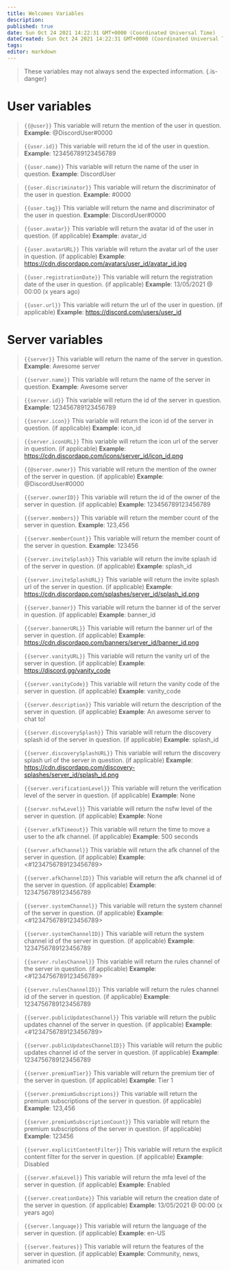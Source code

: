 ```yaml
---
title: Welcomes Variables
description:
published: true
date: Sun Oct 24 2021 14:22:31 GMT+0000 (Coordinated Universal Time)
dateCreated: Sun Oct 24 2021 14:22:31 GMT+0000 (Coordinated Universal Time)
tags:
editor: markdown
---
```


> These variables may not always send the expected information.
{.is-danger}

# User variables

> `{{@user}}`
> This variable will return the mention of the user in question.
> **Example**: @DiscordUser#0000

> `{{user.id}}`
> This variable will return the id of the user in question.
> **Example**: 123456789123456789

> `{{user.name}}`
> This variable will return the name of the user in question.
> **Example**: DiscordUser

> `{{user.discriminator}}`
> This variable will return the discriminator of the user in question.
> **Example**: #0000

> `{{user.tag}}`
> This variable will return the name and discriminator of the user in question.
> **Example**: DiscordUser#0000

> `{{user.avatar}}`
> This variable will return the avatar id of the user in question. (if applicable)
> **Example**: avatar_id

> `{{user.avatarURL}}`
> This variable will return the avatar url of the user in question. (if applicable)
> **Example**: https://cdn.discordapp.com/avatars/user_id/avatar_id.jpg

> `{{user.registrationDate}}`
> This variable will return the registration date of the user in question. (if applicable)
> **Example**: 13/05/2021 @ 00:00 (x years ago)

> `{{user.url}}`
> This variable will return the url of the user in question. (if applicable)
> **Example**: https://discord.com/users/user_id

# Server variables

> `{{server}}`
> This variable will return the name of the server in question.
> **Example**: Awesome server

> `{{server.name}}`
> This variable will return the name of the server in question.
> **Example**: Awesome server

> `{{server.id}}`
> This variable will return the id of the server in question.
> **Example**: 123456789123456789

> `{{server.icon}}`
> This variable will return the icon id of the server in question. (if applicable)
> **Example**: icon_id

> `{{server.iconURL}}`
> This variable will return the icon url of the server in question. (if applicable)
> **Example**: https://cdn.discordapp.com/icons/server_id/icon_id.png

> `{{@server.owner}}`
> This variable will return the mention of the owner of the server in question. (if applicable)
> **Example**: @DiscordUser#0000

> `{{server.ownerID}}`
> This variable will return the id of the owner of the server in question. (if applicable)
> **Example**: 123456789123456789

> `{{server.members}}`
> This variable will return the member count of the server in question.
> **Example**: 123,456

> `{{server.memberCount}}`
> This variable will return the member count of the server in question.
> **Example**: 123456

> `{{server.inviteSplash}}`
> This variable will return the invite splash id of the server in question. (if applicable)
> **Example**: splash_id

> `{{server.inviteSplashURL}}`
> This variable will return the invite splash url of the server in question. (if applicable)
> **Example**: https://cdn.discordapp.com/splashes/server_id/splash_id.png

> `{{server.banner}}`
> This variable will return the banner id of the server in question. (if applicable)
> **Example**: banner_id

> `{{server.bannerURL}}`
> This variable will return the banner url of the server in question. (if applicable)
> **Example**: https://cdn.discordapp.com/banners/server_id/banner_id.png

> `{{server.vanityURL}}`
> This variable will return the vanity url of the server in question. (if applicable)
> **Example**: https://discord.gg/vanity_code

> `{{server.vanityCode}}`
> This variable will return the vanity code of the server in question. (if applicable)
> **Example**: vanity_code

> `{{server.description}}`
> This variable will return the description of the server in question. (if applicable)
> **Example**: An awesome server to chat to!

> `{{server.discoverySplash}}`
> This variable will return the discovery splash id of the server in question. (if applicable)
> **Example**: splash_id

> `{{server.discoverySplashURL}}`
> This variable will return the discovery splash url of the server in question. (if applicable)
> **Example**: https://cdn.discordapp.com/discovery-splashes/server_id/splash_id.png

> `{{server.verificationLevel}}`
> This variable will return the verification level of the server in question. (if applicable)
> **Example**: None

> `{{server.nsfwLevel}}`
> This variable will return the nsfw level of the server in question. (if applicable)
> **Example**: None

> `{{server.afkTimeout}}`
> This variable will return the time to move a user to the afk channel. (if applicable)
> **Example**: 500 seconds

> `{{server.afkChannel}}`
> This variable will return the afk channel of the server in question. (if applicable)
> **Example**: <#1234756789123456789>

> `{{server.afkChannelID}}`
> This variable will return the afk channel id of the server in question. (if applicable)
> **Example**: 1234756789123456789

> `{{server.systemChannel}}`
> This variable will return the system channel of the server in question. (if applicable)
> **Example**: <#1234756789123456789>

> `{{server.systemChannelID}}`
> This variable will return the system channel id of the server in question. (if applicable)
> **Example**: 1234756789123456789

> `{{server.rulesChannel}}`
> This variable will return the rules channel of the server in question. (if applicable)
> **Example**: <#1234756789123456789>

> `{{server.rulesChannelID}}`
> This variable will return the rules channel id of the server in question. (if applicable)
> **Example**: 1234756789123456789

> `{{server.publicUpdatesChannel}}`
> This variable will return the public updates channel of the server in question. (if applicable)
> **Example**: <#1234756789123456789>

> `{{server.publicUpdatesChannelID}}`
> This variable will return the public updates channel id of the server in question. (if applicable)
> **Example**: 1234756789123456789

> `{{server.premiumTier}}`
> This variable will return the premium tier of the server in question. (if applicable)
> **Example**: Tier 1

> `{{server.premiumSubscriptions}}`
> This variable will return the premium subscriptions of the server in question. (if applicable)
> **Example**: 123,456

> `{{server.premiumSubscriptionCount}}`
> This variable will return the premium subscriptions of the server in question. (if applicable)
> **Example**: 123456

> `{{server.explicitContentFilter}}`
> This variable will return the explicit content filter for the server in question. (if applicable)
> **Example**: Disabled

> `{{server.mfaLevel}}`
> This variable will return the mfa level of the server in question. (if applicable)
> **Example**: Enabled

> `{{server.creationDate}}`
> This variable will return the creation date of the server in question. (if applicable)
> **Example**: 13/05/2021 @ 00:00 (x years ago)

> `{{server.language}}`
> This variable will return the language of the server in question. (if applicable)
> **Example**: en-US

> `{{server.features}}`
> This variable will return the features of the server in question. (if applicable)
> **Example**: Community, news, animated icon